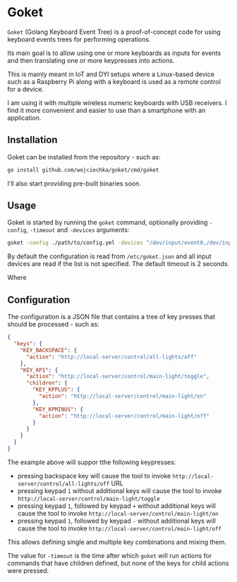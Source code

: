 # Goket

`Goket` (Golang Keyboard Event Tree) is a proof-of-concept code for using keyboard events trees for performing operations.

Its main goal is to allow using one or more keyboards as inputs for events and then translating one or more keypresses into actions.

This is mainly meant in IoT and DYI setups where a Linux-based device such as a Raspberry Pi along with a keyboard is used as a remote control for a device.

I am using it with multiple wireless numeric keyboards with USB receivers. I find it more convenient and easier to use than a smartphone with an application.

## Installation

Goket can be installed from the repository - such as:

```bash
go install github.com/wojciechka/goket/cmd/goket
```

I'll also start providing pre-built binaries soon.

## Usage

Goket is started by running the `goket` command, optiionally providing `-config`, `-timeout` and `-devices` arguments:

```bash
goket -config ./path/to/config.yml -devices "/dev/input/event0,/dev/input/event1,..." -timeout 2.0
```

By default the configuration is read from `/etc/goket.json` and all input devices are read if the list is not specified. The default timeout is 2 seconds.

Where 

## Configuration

The configuration is a JSON file that contains a tree of key presses that should be processed - such as:

```json
{
  "keys": {
    "KEY_BACKSPACE": {
      "action": "http://local-server/control/all-lights/off"
    },
    "KEY_KP1": {
      "action": "http://local-server/control/main-light/toggle",
      "children": {
        "KEY_KPPLUS": {
          "action": "http://local-server/control/main-light/on"
        },
        "KEY_KPMINUS": {
          "action": "http://local-server/control/main-light/off"
        }
      }
    }
  }
}
```

The example above will suppor tthe following keypresses:

- pressing backspace key will cause the tool to invoke `http://local-server/control/all-lights/off` URL
- pressing keypad `1` without additional keys will cause the tool to invoke `http://local-server/control/main-light/toggle`
- pressing keypad `1`, followed by keypad `+` without additional keys will cause the tool to invoke `http://local-server/control/main-light/on`
- pressing keypad `1`, followed by keypad `-` without additional keys will cause the tool to invoke `http://local-server/control/main-light/off`

This allows defining single and multiple key combinations and mixing them.

The value for `-timeout` is the time after which `goket` will run actions for commands that have children defined, but none of the keys for child actions were pressed.
